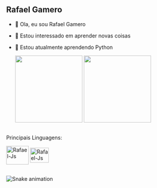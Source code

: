 ## Rafael Gamero

- 👋 Ola, eu sou Rafael Gamero
- 👀 Estou interessado em aprender novas coisas
- 🌱 Estou atualmente aprendendo Python
  

  <img height="180em" src="https://github-readme-stats.vercel.app/api?username=rafaelgamero&show_icons=true&theme=dracula&include_all_commits=true&count_private=true"/>


  <img height="180em" src="https://github-readme-stats.vercel.app/api/top-langs/?username=rafaelgamero&layout=compact&langs_count=7&theme=dracula"/>

  ##
  
Principais Linguagens:
  
 <div>
  <img align="center" alt="Rafael-Js" height="50" width="60" src="https://cdn.jsdelivr.net/gh/devicons/devicon/icons/python/python-original.svg" />
  <img align="center" alt="Rafael-Js" height="40" width="50" src="https://cdn.jsdelivr.net/gh/devicons/devicon/icons/javascript/javascript-original.svg" />
 </div>
  
  ##
  
![Snake animation](https://github.com/rafaelgamero/rafaelgamero/blob/output/github-contribution-grid-snake.svg)
